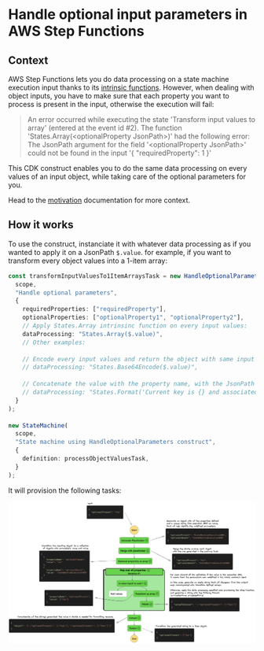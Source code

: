 # Handle optional input parameters in AWS Step Functions

## Context

AWS Step Functions lets you do data processing on a state machine execution input thanks to its [intrinsic functions](https://docs.aws.amazon.com/step-functions/latest/dg/amazon-states-language-intrinsic-functions.html). However, when dealing with object inputs, you have to make sure that each property you want to process is present in the input, otherwise the execution will fail:

> An error occurred while executing the state 'Transform input values to array' (entered at the event id #2). The function 'States.Array(\<optionalProperty JsonPath\>)' had the following error: The JsonPath argument for the field '\<optionalProperty JsonPath\>' could not be found in the input '{
    "requiredProperty": 1
}'

This CDK construct enables you to do the same data processing on every values of an input object, while taking care of the optional parameters for you.

Head to the [motivation](./doc/motivation.md) documentation for more context.

## How it works

To use the construct, instanciate it with whatever data processing as if you wanted to apply it on a JsonPath `$.value`. for example, if you want to transform every object values into a 1-item array:

```typescript
const transformInputValuesTo1ItemArraysTask = new HandleOptionalParameters(
  scope,
  "Handle optional parameters",
  {
    requiredProperties: ["requiredProperty"],
    optionalProperties: ["optionalProperty1", "optionalProperty2"],
    // Apply States.Array intrinsinc function on every input values:
    dataProcessing: "States.Array($.value)",
    // Other examples:

    // Encode every input values and return the object with same input keys but with encoded values:
    // dataProcessing: "States.Base64Encode($.value)",

    // Concatenate the value with the property name, with the JsonPath $.propertyName:
    // dataProcessing: "States.Format('Current key is {} and associated value is {}.', $.propertyName, $.value)",
  }
);

new StateMachine(
  scope,
  "State machine using HandleOptionalParameters construct",
  {
    definition: processObjectValuesTask,
  }
);
```

It will provision the following tasks:

![Execution breakdown](doc/assets/execution_breakdown.png)
